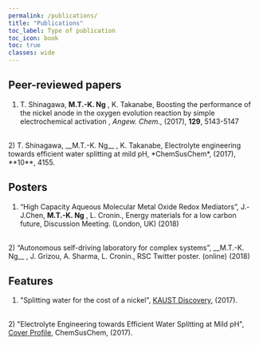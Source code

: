```yaml
---
permalink: /publications/
title: "Publications"
toc_label: Type of publication
toc_icon: book
toc: true
classes: wide
---
```


## Peer-reviewed papers

1) T. Shinagawa, __M.T.-K. Ng__ , K. Takanabe, Boosting the performance of the nickel anode in the oxygen evolution reaction 
by simple electrochemical activation , *Angew. Chem.*, (2017), **129**, 5143-5147 
<br/>
2) T. Shinagawa, __M.T.-K. Ng__ , K. Takanabe, Electrolyte engineering towards efficient water splitting at mild pH, 
*ChemSusChem*, (2017), **10**, 4155.


## Posters

1) “High Capacity Aqueous Molecular Metal Oxide Redox Mediators”, J.-J.Chen, __M.T.-K. Ng__ , L. Cronin., Energy materials 
for a low carbon future, Discussion Meeting. (London, UK)  (2018)
<br/>
2) “Autonomous self-driving laboratory for complex systems”, __M.T.-K. Ng__ , J. Grizou, A. Sharma, L. Cronin., RSC Twitter 
poster. (online) (2018)

## Features 

1) "Splitting water for the cost of a nickel", <a href="https://discovery.kaust.edu.sa/en/article/370/splitting-water-for-the-cost-of-a-nickel?utm_content=bufferc9a3a&utm_medium=social&utm_source=linkedin.com&utm_campaign=buffer">KAUST Discovery</a>, (2017).
<br/>
2) "Electrolyte Engineering towards Efficient Water Splitting at Mild pH", <a href="https://chemistry-europe.onlinelibrary.wiley.com/doi/full/10.1002/cssc.201701995">Cover Profile</a>, ChemSusChem, (2017).